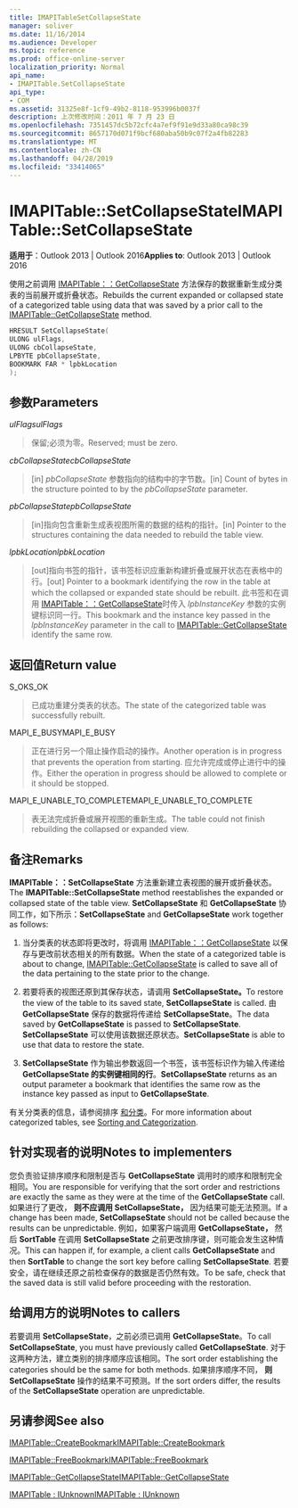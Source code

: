 ```yaml
---
title: IMAPITableSetCollapseState
manager: soliver
ms.date: 11/16/2014
ms.audience: Developer
ms.topic: reference
ms.prod: office-online-server
localization_priority: Normal
api_name:
- IMAPITable.SetCollapseState
api_type:
- COM
ms.assetid: 31325e8f-1cf9-49b2-8118-953996b0037f
description: 上次修改时间：2011 年 7 月 23 日
ms.openlocfilehash: 7351457dc5b72cfc4a7ef9f91e9d33a80ca98c39
ms.sourcegitcommit: 8657170d071f9bcf680aba50b9c07f2a4fb82283
ms.translationtype: MT
ms.contentlocale: zh-CN
ms.lasthandoff: 04/28/2019
ms.locfileid: "33414065"
---
```

# <a name="imapitablesetcollapsestate"></a><span data-ttu-id="f78a6-103">IMAPITable::SetCollapseState</span><span class="sxs-lookup"><span data-stu-id="f78a6-103">IMAPITable::SetCollapseState</span></span>

  
  
<span data-ttu-id="f78a6-104">**适用于**：Outlook 2013 | Outlook 2016</span><span class="sxs-lookup"><span data-stu-id="f78a6-104">**Applies to**: Outlook 2013 | Outlook 2016</span></span> 
  
<span data-ttu-id="f78a6-105">使用之前调用 [IMAPITable：：GetCollapseState](imapitable-getcollapsestate.md) 方法保存的数据重新生成分类表的当前展开或折叠状态。</span><span class="sxs-lookup"><span data-stu-id="f78a6-105">Rebuilds the current expanded or collapsed state of a categorized table using data that was saved by a prior call to the [IMAPITable::GetCollapseState](imapitable-getcollapsestate.md) method.</span></span> 
  
```cpp
HRESULT SetCollapseState(
ULONG ulFlags,
ULONG cbCollapseState,
LPBYTE pbCollapseState,
BOOKMARK FAR * lpbkLocation
);
```

## <a name="parameters"></a><span data-ttu-id="f78a6-106">参数</span><span class="sxs-lookup"><span data-stu-id="f78a6-106">Parameters</span></span>

 <span data-ttu-id="f78a6-107">_ulFlags_</span><span class="sxs-lookup"><span data-stu-id="f78a6-107">_ulFlags_</span></span>
  
> <span data-ttu-id="f78a6-108">保留;必须为零。</span><span class="sxs-lookup"><span data-stu-id="f78a6-108">Reserved; must be zero.</span></span>
    
 <span data-ttu-id="f78a6-109">_cbCollapseState_</span><span class="sxs-lookup"><span data-stu-id="f78a6-109">_cbCollapseState_</span></span>
  
> <span data-ttu-id="f78a6-110">[in]  _pbCollapseState_ 参数指向的结构中的字节数。</span><span class="sxs-lookup"><span data-stu-id="f78a6-110">[in] Count of bytes in the structure pointed to by the  _pbCollapseState_ parameter.</span></span> 
    
 <span data-ttu-id="f78a6-111">_pbCollapseState_</span><span class="sxs-lookup"><span data-stu-id="f78a6-111">_pbCollapseState_</span></span>
  
> <span data-ttu-id="f78a6-112">[in]指向包含重新生成表视图所需的数据的结构的指针。</span><span class="sxs-lookup"><span data-stu-id="f78a6-112">[in] Pointer to the structures containing the data needed to rebuild the table view.</span></span>
    
 <span data-ttu-id="f78a6-113">_lpbkLocation_</span><span class="sxs-lookup"><span data-stu-id="f78a6-113">_lpbkLocation_</span></span>
  
> <span data-ttu-id="f78a6-114">[out]指向书签的指针，该书签标识应重新构建折叠或展开状态在表格中的行。</span><span class="sxs-lookup"><span data-stu-id="f78a6-114">[out] Pointer to a bookmark identifying the row in the table at which the collapsed or expanded state should be rebuilt.</span></span> <span data-ttu-id="f78a6-115">此书签和在调用 [IMAPITable：：GetCollapseState](imapitable-getcollapsestate.md)时传入 _lpbInstanceKey_ 参数的实例键标识同一行。</span><span class="sxs-lookup"><span data-stu-id="f78a6-115">This bookmark and the instance key passed in the  _lpbInstanceKey_ parameter in the call to [IMAPITable::GetCollapseState](imapitable-getcollapsestate.md) identify the same row.</span></span> 
    
## <a name="return-value"></a><span data-ttu-id="f78a6-116">返回值</span><span class="sxs-lookup"><span data-stu-id="f78a6-116">Return value</span></span>

<span data-ttu-id="f78a6-117">S_OK</span><span class="sxs-lookup"><span data-stu-id="f78a6-117">S_OK</span></span> 
  
> <span data-ttu-id="f78a6-118">已成功重建分类表的状态。</span><span class="sxs-lookup"><span data-stu-id="f78a6-118">The state of the categorized table was successfully rebuilt.</span></span>
    
<span data-ttu-id="f78a6-119">MAPI_E_BUSY</span><span class="sxs-lookup"><span data-stu-id="f78a6-119">MAPI_E_BUSY</span></span> 
  
> <span data-ttu-id="f78a6-120">正在进行另一个阻止操作启动的操作。</span><span class="sxs-lookup"><span data-stu-id="f78a6-120">Another operation is in progress that prevents the operation from starting.</span></span> <span data-ttu-id="f78a6-121">应允许完成或停止进行中的操作。</span><span class="sxs-lookup"><span data-stu-id="f78a6-121">Either the operation in progress should be allowed to complete or it should be stopped.</span></span>
    
<span data-ttu-id="f78a6-122">MAPI_E_UNABLE_TO_COMPLETE</span><span class="sxs-lookup"><span data-stu-id="f78a6-122">MAPI_E_UNABLE_TO_COMPLETE</span></span> 
  
> <span data-ttu-id="f78a6-123">表无法完成折叠或展开视图的重新生成。</span><span class="sxs-lookup"><span data-stu-id="f78a6-123">The table could not finish rebuilding the collapsed or expanded view.</span></span>
    
## <a name="remarks"></a><span data-ttu-id="f78a6-124">备注</span><span class="sxs-lookup"><span data-stu-id="f78a6-124">Remarks</span></span>

<span data-ttu-id="f78a6-125">**IMAPITable：：SetCollapseState** 方法重新建立表视图的展开或折叠状态。</span><span class="sxs-lookup"><span data-stu-id="f78a6-125">The **IMAPITable::SetCollapseState** method reestablishes the expanded or collapsed state of the table view.</span></span> <span data-ttu-id="f78a6-126">**SetCollapseState** 和 **GetCollapseState** 协同工作，如下所示：</span><span class="sxs-lookup"><span data-stu-id="f78a6-126">**SetCollapseState** and **GetCollapseState** work together as follows:</span></span> 
  
1. <span data-ttu-id="f78a6-127">当分类表的状态即将更改时，将调用 [IMAPITable：：GetCollapseState](imapitable-getcollapsestate.md) 以保存与更改前状态相关的所有数据。</span><span class="sxs-lookup"><span data-stu-id="f78a6-127">When the state of a categorized table is about to change, [IMAPITable::GetCollapseState](imapitable-getcollapsestate.md) is called to save all of the data pertaining to the state prior to the change.</span></span> 
    
2. <span data-ttu-id="f78a6-128">若要将表的视图还原到其保存状态，请调用 **SetCollapseState。**</span><span class="sxs-lookup"><span data-stu-id="f78a6-128">To restore the view of the table to its saved state, **SetCollapseState** is called.</span></span> <span data-ttu-id="f78a6-129">由 **GetCollapseState** 保存的数据将传递给 **SetCollapseState**。</span><span class="sxs-lookup"><span data-stu-id="f78a6-129">The data saved by **GetCollapseState** is passed to **SetCollapseState**.</span></span> <span data-ttu-id="f78a6-130">**SetCollapseState** 可以使用该数据还原状态。</span><span class="sxs-lookup"><span data-stu-id="f78a6-130">**SetCollapseState** is able to use that data to restore the state.</span></span> 
    
3. <span data-ttu-id="f78a6-131">**SetCollapseState** 作为输出参数返回一个书签，该书签标识作为输入传递给 **GetCollapseState 的实例键相同的行**。</span><span class="sxs-lookup"><span data-stu-id="f78a6-131">**SetCollapseState** returns as an output parameter a bookmark that identifies the same row as the instance key passed as input to **GetCollapseState**.</span></span>
    
<span data-ttu-id="f78a6-132">有关分类表的信息，请参阅排序 [和分类](sorting-and-categorization.md)。</span><span class="sxs-lookup"><span data-stu-id="f78a6-132">For more information about categorized tables, see [Sorting and Categorization](sorting-and-categorization.md).</span></span> 
  
## <a name="notes-to-implementers"></a><span data-ttu-id="f78a6-133">针对实现者的说明</span><span class="sxs-lookup"><span data-stu-id="f78a6-133">Notes to implementers</span></span>

<span data-ttu-id="f78a6-134">您负责验证排序顺序和限制是否与 **GetCollapseState** 调用时的顺序和限制完全相同。</span><span class="sxs-lookup"><span data-stu-id="f78a6-134">You are responsible for verifying that the sort order and restrictions are exactly the same as they were at the time of the **GetCollapseState** call.</span></span> <span data-ttu-id="f78a6-135">如果进行了更改， **则不应调用 SetCollapseState，** 因为结果可能无法预测。</span><span class="sxs-lookup"><span data-stu-id="f78a6-135">If a change has been made, **SetCollapseState** should not be called because the results can be unpredictable.</span></span> <span data-ttu-id="f78a6-136">例如，如果客户端调用 **GetCollapseState，** 然后 **SortTable** 在调用 **SetCollapseState** 之前更改排序键，则可能会发生这种情况。</span><span class="sxs-lookup"><span data-stu-id="f78a6-136">This can happen if, for example, a client calls **GetCollapseState** and then **SortTable** to change the sort key before calling **SetCollapseState**.</span></span> <span data-ttu-id="f78a6-137">若要安全，请在继续还原之前检查保存的数据是否仍然有效。</span><span class="sxs-lookup"><span data-stu-id="f78a6-137">To be safe, check that the saved data is still valid before proceeding with the restoration.</span></span> 
  
## <a name="notes-to-callers"></a><span data-ttu-id="f78a6-138">给调用方的说明</span><span class="sxs-lookup"><span data-stu-id="f78a6-138">Notes to callers</span></span>

<span data-ttu-id="f78a6-139">若要调用 **SetCollapseState**，之前必须已调用 **GetCollapseState**。</span><span class="sxs-lookup"><span data-stu-id="f78a6-139">To call **SetCollapseState**, you must have previously called **GetCollapseState**.</span></span> <span data-ttu-id="f78a6-140">对于这两种方法，建立类别的排序顺序应该相同。</span><span class="sxs-lookup"><span data-stu-id="f78a6-140">The sort order establishing the categories should be the same for both methods.</span></span> <span data-ttu-id="f78a6-141">如果排序顺序不同， **则 SetCollapseState** 操作的结果不可预测。</span><span class="sxs-lookup"><span data-stu-id="f78a6-141">If the sort orders differ, the results of the **SetCollapseState** operation are unpredictable.</span></span> 
  
## <a name="see-also"></a><span data-ttu-id="f78a6-142">另请参阅</span><span class="sxs-lookup"><span data-stu-id="f78a6-142">See also</span></span>



[<span data-ttu-id="f78a6-143">IMAPITable::CreateBookmark</span><span class="sxs-lookup"><span data-stu-id="f78a6-143">IMAPITable::CreateBookmark</span></span>](imapitable-createbookmark.md)
  
[<span data-ttu-id="f78a6-144">IMAPITable::FreeBookmark</span><span class="sxs-lookup"><span data-stu-id="f78a6-144">IMAPITable::FreeBookmark</span></span>](imapitable-freebookmark.md)
  
[<span data-ttu-id="f78a6-145">IMAPITable::GetCollapseState</span><span class="sxs-lookup"><span data-stu-id="f78a6-145">IMAPITable::GetCollapseState</span></span>](imapitable-getcollapsestate.md)
  
[<span data-ttu-id="f78a6-146">IMAPITable : IUnknown</span><span class="sxs-lookup"><span data-stu-id="f78a6-146">IMAPITable : IUnknown</span></span>](imapitableiunknown.md)

